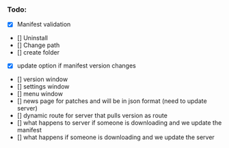 ### Todo:

- [x] Manifest validation
- [] Uninstall
- [] Change path
- [] create folder
- [x] update option if manifest version changes
- [] version window
- [] settings window
- [] menu window
- [] news page for patches and will be in json format (need to update server)
- [] dynamic route for server that pulls version as route
- [] what happens to server if someone is downloading and we update the manifest
- [] what happens if someone is downloading and we update the server

